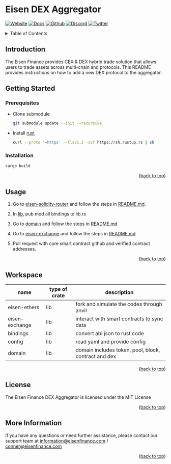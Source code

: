 # Eisen DEX Aggregator

[![Website](https://img.shields.io/website?url=https://app.eisenfinance.com/)](https://app.eisenfinance.com/)
[![Docs](https://img.shields.io/badge/docs-%F0%9F%93%84-blue)](https://books.eisenfinance.com/eisen-finance/)
[![Github](https://img.shields.io/static/v1?logo=github&label=github&message=repo&color=blue)](https://github.com/orgs/EisenLabs/repositories)
[![Discord](https://img.shields.io/static/v1?logo=discord&label=discord&message=Join&color=blue)](https://discord.com/invite/aKeX36N5pk)
[![Twitter](https://img.shields.io/static/v1?logo=twitter&label=twitter&message=Follow&color=blue)](https://twitter.com/EisenLabs)

<!-- TABLE OF CONTENTS -->
<details>
  <summary>Table of Contents</summary>
  <ol>
    <li><a href="#introduction">Introduction</a></li>
    <li>
      <a href="#getting-started">Getting Started</a>
      <ul>
        <li><a href="#prerequisites">Prerequisites</a></li>
        <li><a href="#installation">Installation</a></li>
        </ul>
        </li>
    <li><a href="#usage">Usage</a></li>
    <li><a href="#workspace">Workspace</a></li>
    <li><a href="#license">License</a></li>
    <li><a href="#more-information">More Information</a></li>

  </ol>
</details>

## Introduction

The Eisen Finance provides CEX & DEX hybrid trade solution that allows users to trade assets across multi-chain and protocols. This README provides instructions on how to add a new DEX protocol to the aggregator.

<!-- GETTING STARTED -->

## Getting Started

### Prerequisites

- Clone submodule
  ```sh
  git submodule update --init --recursive
  ```
- Install [rust](https://www.rust-lang.org/tools/install)
  ```sh
  curl --proto '=https' --tlsv1.2 -sSf https://sh.rustup.rs | sh
  ```

### Installation

```sh
cargo build
```

<p align="right">(<a href="#top">back to top</a>)</p>

<!-- USAGE EXAMPLES -->

## Usage

1. Go to [eisen-solidity-router](eisen-solidity-router) and follow the steps in [README.md](eisen-solidity-router/README.md).

2. In [lib](lib/bindings/src/lib.rs), pub mod all bindings to lib.rs

3. Go to [domain](lib/domain) and follow the steps in [README.md](lib/domain/README.md)

4. Go to [eisen-exchange](eisen-exchange) and follow the steps in [README.md](eisen-exchange/README.md)

5. Pull request with core smart contract github and verified contract addresses.

<p align="right">(<a href="#top">back to top</a>)</p>

## Workspace

| name           | type of crate | description                                          |
| -------------- | ------------- | ---------------------------------------------------- |
| eisen-ethers   | lib           | fork and simulate the codes through anvil            |
| eisen-exchange | lib           | interact with smart contracts to sync data           |
| bindings       | lib           | convert abi json to rust code                        |
| config         | lib           | read yaml and provide config                         |
| domain         | lib           | domain includes token, pool, block, contract and dex |

<p align="right">(<a href="#top">back to top</a>)</p>

## License

The Eisen Finance DEX Aggregator is licensed under the MIT License

<p align="right">(<a href="#top">back to top</a>)</p>

## More Information

If you have any questions or need further assistance, please contact our support team at information@eisenfinance.com / conner@eisenfinance.com

<p align="right">(<a href="#top">back to top</a>)</p>
